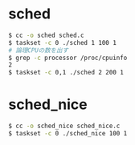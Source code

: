 # sched
```bash
$ cc -o sched sched.c
$ taskset -c 0 ./sched 1 100 1
# 論理CPUの数を出す
$ grep -c processor /proc/cpuinfo
2
$ taskset -c 0,1 ./sched 2 200 1
```

# sched_nice
```bash
$ cc -o sched_nice sched_nice.c
$ taskset -c 0 ./sched_nice 100 1

```